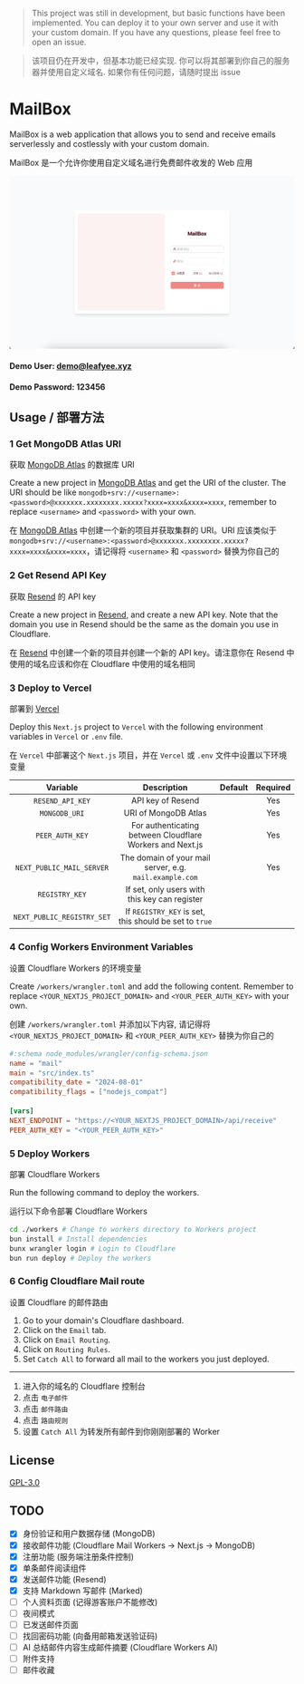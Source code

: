 > This project was still in development, but basic functions have been implemented. You can deploy it to your own server and use it with your custom domain. If you have any questions, please feel free to open an issue.

> 该项目仍在开发中，但基本功能已经实现. 你可以将其部署到你自己的服务器并使用自定义域名. 如果你有任何问题，请随时提出 issue

# MailBox
MailBox is a web application that allows you to send and receive emails serverlessly and costlessly with your custom domain.

MailBox 是一个允许你使用自定义域名进行免费邮件收发的 Web 应用

![](./README.png)

#### Demo User: demo@leafyee.xyz

#### Demo Password: 123456

## Usage / 部署方法
### 1 Get MongoDB Atlas URI
获取 [MongoDB Atlas](https://www.mongodb.com/) 的数据库 URI

Create a new project in [MongoDB Atlas](https://www.mongodb.com/) and get the URI of the cluster. The URI should be like `mongodb+srv://<username>:<password>@xxxxxxx.xxxxxxxx.xxxxx?xxxx=xxxx&xxxx=xxxx`, remember to replace `<username>` and `<password>` with your own.

在 [MongoDB Atlas](https://www.mongodb.com/) 中创建一个新的项目并获取集群的 URI。URI 应该类似于 `mongodb+srv://<username>:<password>@xxxxxxx.xxxxxxxx.xxxxx?xxxx=xxxx&xxxx=xxxx`，请记得将 `<username>` 和 `<password>` 替换为你自己的

### 2 Get Resend API Key
获取 [Resend](https://resend.com/) 的 API key

Create a new project in [Resend](https://resend.com/), and create a new API key. Note that the domain you use in Resend should be the same as the domain you use in Cloudflare.

在 [Resend](https://resend.com/) 中创建一个新的项目并创建一个新的 API key。请注意你在 Resend 中使用的域名应该和你在 Cloudflare 中使用的域名相同

### 3 Deploy to Vercel
部署到 [Vercel](https://vercel.com/)

Deploy this `Next.js` project to `Vercel` with the following environment variables in `Vercel` or `.env` file.

在 `Vercel` 中部署这个 `Next.js` 项目，并在 `Vercel` 或 `.env` 文件中设置以下环境变量

| Variable | Description | Default | Required |
|:--------:|:-----------:|:-------:|:--------:|
| `RESEND_API_KEY` | API key of Resend | | Yes |
| `MONGODB_URI` | URI of MongoDB Atlas | | Yes |
| `PEER_AUTH_KEY` | For authenticating between Cloudflare Workers and Next.js | | Yes |
| `NEXT_PUBLIC_MAIL_SERVER` | The domain of your mail server, e.g. `mail.example.com` | | Yes |
| `REGISTRY_KEY` | If set, only users with this key can register | | |
| `NEXT_PUBLIC_REGISTRY_SET` | If `REGISTRY_KEY` is set, this should be set to `true` | | |

### 4 Config Workers Environment Variables
设置 Cloudflare Workers 的环境变量

Create `/workers/wrangler.toml` and add the following content. Remember to replace `<YOUR_NEXTJS_PROJECT_DOMAIN>` and `<YOUR_PEER_AUTH_KEY>` with your own.

创建 `/workers/wrangler.toml` 并添加以下内容, 请记得将 `<YOUR_NEXTJS_PROJECT_DOMAIN>` 和 `<YOUR_PEER_AUTH_KEY>` 替换为你自己的

```toml
#:schema node_modules/wrangler/config-schema.json
name = "mail"
main = "src/index.ts"
compatibility_date = "2024-08-01"
compatibility_flags = ["nodejs_compat"]

[vars]
NEXT_ENDPOINT = "https://<YOUR_NEXTJS_PROJECT_DOMAIN>/api/receive"
PEER_AUTH_KEY = "<YOUR_PEER_AUTH_KEY>"
```

### 5 Deploy Workers
部署 Cloudflare Workers

Run the following command to deploy the workers.

运行以下命令部署 Cloudflare Workers

```bash
cd ./workers # Change to workers directory to Workers project
bun install # Install dependencies
bunx wrangler login # Login to Cloudflare
bun run deploy # Deploy the workers
```

### 6 Config Cloudflare Mail route
设置 Cloudflare 的邮件路由

1. Go to your domain's Cloudflare dashboard.
2. Click on the `Email` tab.
3. Click on `Email Routing`.
4. Click on `Routing Rules`.
5. Set `Catch All` to forward all mail to the workers you just deployed.

---

1. 进入你的域名的 Cloudflare 控制台
2. 点击 `电子邮件`
3. 点击 `邮件路由`
4. 点击 `路由规则`
5. 设置 `Catch All` 为转发所有邮件到你刚刚部署的 Worker

## License
[GPL-3.0](./LICENSE)

## TODO
- [x] 身份验证和用户数据存储 (MongoDB)
- [x] 接收邮件功能 (Cloudflare Mail Workers -> Next.js -> MongoDB)
- [x] 注册功能 (服务端注册条件控制)
- [x] 单条邮件阅读组件
- [x] 发送邮件功能 (Resend)
- [x] 支持 Markdown 写邮件 (Marked)
- [ ] 个人资料页面 (记得游客账户不能修改)
- [ ] 夜间模式
- [ ] 已发送邮件页面
- [ ] 找回密码功能 (向备用邮箱发送验证码)
- [ ] AI 总结邮件内容生成邮件摘要 (Cloudflare Workers AI)
- [ ] 附件支持
- [ ] 邮件收藏
